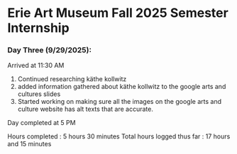# Erie Art Museum Fall 2025 Semester Internship 

### Day Three (9/29/2025):

Arrived at 11:30 AM

1. Continued researching käthe kollwitz
1. added information gathered about käthe kollwitz to the google arts and cultures slides
1. Started working on making sure all the images on the google arts and culture website has alt texts that are accurate.

Day completed at 5 PM

Hours completed : 5 hours 30 minutes
Total hours logged thus far : 17 hours and 15 minutes